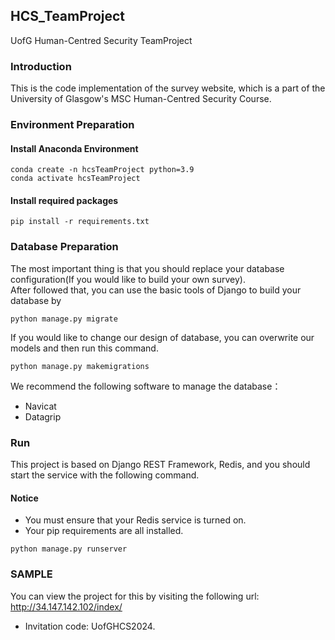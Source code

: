 ## HCS_TeamProject
UofG Human-Centred Security TeamProject

### Introduction
This is the code implementation of the survey website, which is a part of the University of Glasgow's MSC  Human-Centred Security Course.

### Environment Preparation
#### Install Anaconda Environment
```
conda create -n hcsTeamProject python=3.9
conda activate hcsTeamProject
```
#### Install required packages
```
pip install -r requirements.txt
```

### Database Preparation
The most important thing is that you should replace your database configuration(If you would like to build your own survey).   
After followed that, you can use the basic tools of Django to build your database by 
```
python manage.py migrate 
```
If you would like to change our design of database, you can overwrite our models and then run this command.
```
python manage.py makemigrations
```
We recommend the following software to manage the database：
* Navicat
* Datagrip

### Run
This project is based on Django REST Framework, Redis, and you should start the service with the following command.
#### Notice
* You must ensure that your Redis service is turned on.
* Your pip requirements are all installed.

```
python manage.py runserver  
```

### SAMPLE
You can view the  project for this by visiting the following url: 
http://34.147.142.102/index/

* Invitation code: UofGHCS2024.
